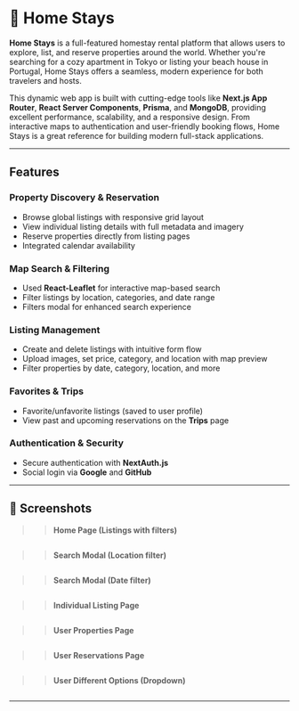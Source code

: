 # 🏡 Home Stays

**Home Stays** is a full-featured homestay rental platform that allows users to explore, list, and reserve properties around the world. Whether you're searching for a cozy apartment in Tokyo or listing your beach house in Portugal, Home Stays offers a seamless, modern experience for both travelers and hosts.

This dynamic web app is built with cutting-edge tools like **Next.js App Router**, **React Server Components**, **Prisma**, and **MongoDB**, providing excellent performance, scalability, and a responsive design. From interactive maps to authentication and user-friendly booking flows, Home Stays is a great reference for building modern full-stack applications.

---

## Features

### Property Discovery & Reservation

- Browse global listings with responsive grid layout
- View individual listing details with full metadata and imagery
- Reserve properties directly from listing pages
- Integrated calendar availability

### Map Search & Filtering

- Used **React-Leaflet** for interactive map-based search
- Filter listings by location, categories, and date range
- Filters modal for enhanced search experience

### Listing Management

- Create and delete listings with intuitive form flow
- Upload images, set price, category, and location with map preview
- Filter properties by date, category, location, and more

### Favorites & Trips

- Favorite/unfavorite listings (saved to user profile)
- View past and upcoming reservations on the **Trips** page

### Authentication & Security

- Secure authentication with **NextAuth.js**
- Social login via **Google** and **GitHub**

---

## 📸 Screenshots

> > **Home Page (Listings with filters)**

<img src="https://res.cloudinary.com/doqvdfvrj/image/upload/v1754123361/home-stays.vercel.app_homepage_mfkzgh.png" alt="" />

> > **Search Modal (Location filter)**

<img src="https://res.cloudinary.com/doqvdfvrj/image/upload/v1754123361/home-stays.vercel.app_filters_lfwbm3.png" alt="" />

> > **Search Modal (Date filter)**

<img src="https://res.cloudinary.com/doqvdfvrj/image/upload/v1754123361/home-stays.vercel.app_date_filters_g8w95l.png" alt="" />

> > **Individual Listing Page**

<img src="https://res.cloudinary.com/doqvdfvrj/image/upload/v1754123732/home-stays.vercel.app_listings_688dc569a287360b13a3f345_u6elhf.png" alt="" />

> > **User Properties Page**

<img src="https://res.cloudinary.com/doqvdfvrj/image/upload/v1754123362/home-stays.vercel.app_user_properties_qykjvb.png" alt="" />

> > **User Reservations Page**

<img src="https://res.cloudinary.com/doqvdfvrj/image/upload/v1754123360/home-stays.vercel.app_reservations_oueacc.png" alt="" />

> > **User Different Options (Dropdown)**

<img src="https://res.cloudinary.com/doqvdfvrj/image/upload/v1754123362/home-stays.vercel.app_options_ahl5h1.png" alt="" />

---
